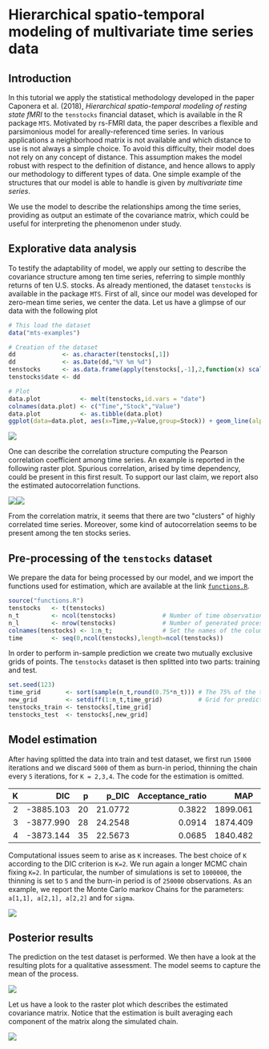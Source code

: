 # Hierarchical spatio-temporal modeling of multivariate time series data


## Introduction


In this tutorial we apply the statistical methodology developed in the paper Caponera et al. (2018), _Hierarchical spatio-temporal modeling of resting state fMRI_ to the `tenstocks` financial dataset, which is available in the R package `MTS`. 
Motivated by rs-FMRI data, the paper describes a flexible and parsimonious model for areally-referenced time series. In various applications a neighborhood matrix is not available and which distance to use is not always a simple choice. To avoid this difficulty, their model does not rely on any concept of distance. This assumption makes the model robust with respect to the definition of distance, and hence allows to apply our methodology to different types of data. One simple example of the  structures that our model is able to handle is given by _multivariate time series_.

We use the model to describe the relationships among the time series, providing as output an estimate of the covariance matrix, which could be useful for interpreting the phenomenon under study.

## Explorative data analysis

To testify the adaptability of model, we apply our setting to describe the covariance structure among ten time series, referring to simple monthly returns of ten U.S. stocks. As already mentioned,  the dataset `tenstocks` is available in the package `MTS`. First of all, since our model was developed for zero-mean time series, we center the data. Let us have a glimpse of our data with the following plot

```r
# This load the dataset
data("mts-examples")

# Creation of the dataset
dd             <- as.character(tenstocks[,1])
dd             <- as.Date(dd,"%Y %m %d")
tenstocks      <- as.data.frame(apply(tenstocks[,-1],2,function(x) scale(x, center = T, scale = F)))
tenstocks$date <- dd

# Plot
data.plot           <- melt(tenstocks,id.vars = "date")
colnames(data.plot) <- c("Time","Stock","Value")
data.plot           <- as.tibble(data.plot)
ggplot(data=data.plot, aes(x=Time,y=Value,group=Stock)) + geom_line(alpha=0.60,aes(col=Stock)) + theme_bw() + xlab("Time") + ylab("Value") +ggtitle("Centered monthly simple returns of ten U.S. stocks")
```

![](tenStock_files/figure-html/unnamed-chunk-2-1.png)<!-- -->

One can describe the correlation structure computing the Pearson correlation coefficient among time series. An example is reported in the following raster plot.  Spurious correlation, arised by time dependency, could be present in this first result.  To support our last claim, we report also the estimated autocorrelation functions. 

![](tenStock_files/figure-html/unnamed-chunk-3-1.png)<!-- -->![](tenStock_files/figure-html/unnamed-chunk-3-2.png)<!-- -->

From the correlation matrix, it seems that there are two "clusters" of highly correlated time series. Moreover, some kind of autocorrelation seems to be present among the ten stocks series. 

## Pre-processing of the `tenstocks` dataset
We prepare the data for being processed by our model, and we import the functions used for estimation, which are available at the link [`functions.R`](https://github.com/tommasorigon/StartUpResearch/blob/master/functions.R).

```r
source("functions.R")
tenstocks   <- t(tenstocks)
n_t         <- ncol(tenstocks)             # Number of time observations
n_l         <- nrow(tenstocks)             # Number of generated processes
colnames(tenstocks) <- 1:n_t;              # Set the names of the colums
time        <- seq(0,ncol(tenstocks),length=ncol(tenstocks))
```

In order to perform in-sample prediction we create two mutually exclusive grids of points. The `tenstocks` dataset is then splitted into two parts: training and test.

```r
set.seed(123)
time_grid       <- sort(sample(n_t,round(0.75*n_t))) # The 75% of the time columns are used.
new_grid        <- setdiff(1:n_t,time_grid)          # Grid for prediction
tenstocks_train <- tenstocks[,time_grid]
tenstocks_test  <- tenstocks[,new_grid]
```
## Model estimation

After having splitted the data into train and test dataset, we first run `15000` iterations and we discard `5000` of them as burn-in period, thinning the chain every `5` iterations, for `K = 2,3,4`. The code for the estimation is omitted.


|  K|         DIC|    p|     p_DIC|  Acceptance_ratio|        MAP|  RMSE_train|  RMSE_test|
|--:|-----------:|----:|---------:|-----------------:|----------:|-----------:|----------:|
|  2|   -3885.103|   20|   21.0772|            0.3822|   1899.061|      0.0610|     0.1246|
|  3|   -3877.990|   28|   24.2548|            0.0914|   1874.409|      0.0595|     0.1250|
|  4|   -3873.144|   35|   22.5673|            0.0685|   1840.482|      0.0533|     0.1279|

Computational issues seem to arise as `K` increases. The best choice of `K` according to the DIC criterion is `K=2`. We run again a longer MCMC chain fixing `K=2`. In particular, the number of simulations is set to `1000000`, the thinning is set to `5` and the burn-in period is of `250000` observations. As an example, we report the Monte Carlo markov Chains for the parameters: `a[1,1], a[2,1], a[2,2]` and for `sigma`.

![](tenStock_files/figure-html/unnamed-chunk-9-1.png)<!-- -->

## Posterior results

The prediction on the test dataset is performed. We then have a look at the resulting plots for a qualitative assessment. The model seems to capture the mean of the process.

![](tenStock_files/figure-html/unnamed-chunk-10-1.png)<!-- -->

Let us have a look to the raster plot which describes the estimated covariance matrix. Notice that the estimation is built averaging each component of the matrix along the simulated chain.

![](tenStock_files/figure-html/unnamed-chunk-11-1.png)<!-- -->
